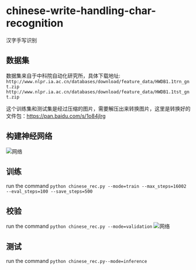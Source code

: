 # chinese-write-handling-char-recognition
汉字手写识别

## 数据集
数据集来自于中科院自动化研究所，具体下载地址:
``http://www.nlpr.ia.ac.cn/databases/download/feature_data/HWDB1.1trn_gnt.zip``
``http://www.nlpr.ia.ac.cn/databases/download/feature_data/HWDB1.1tst_gnt.zip``

这个训练集和测试集是经过压缩的图片，需要解压出来转换图片，这里是转换好的文件包：https://pan.baidu.com/s/1o84jIrg

## 构建神经网络
![网络](https://github.com/Mignet/chinese-write-handling-char-recognition/blob/master/pic/png.png?raw=true)

## 训练
run the command ``python chinese_rec.py --mode=train --max_steps=16002 --eval_steps=100 --save_steps=500``

## 校验
run the command ``python chinese_rec.py --mode=validation``
![网络](https://raw.githubusercontent.com/Mignet/chinese-write-handling-char-recognition/master/pic/accuracy.svg)
## 测试
run the command ``python chinese_rec.py--mode=inference``


